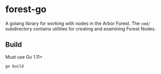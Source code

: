 # forest-go

A golang library for working with nodes in the Arbor Forest. The `cmd/` subdirectory contains utilities for creating and examining Forest Nodes.

## Build

Must use Go 1.11+

`go build`
